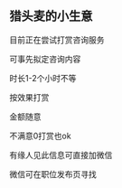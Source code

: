## 猎头麦的小生意

目前正在尝试打赏咨询服务

可事先拟定咨询内容

时长1-2个小时不等

按效果打赏

金额随意

不满意0打赏也ok

有缘人见此信息可直接加微信

微信可在职位发布页寻找
